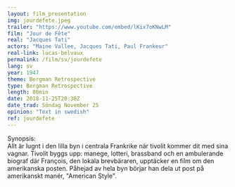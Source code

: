 ```yaml
---
layout: film_presentation
img: jourdefete.jpeg
trailer: "https://www.youtube.com/embed/lKix7oKNwLM"
film: "Jour de Fête"
real: "Jacques Tati"
actors: "Maine Vallee, Jacques Tati, Paul Frankeur"
real-link: lucas-belvaux
permalink: /film/sv/jourdefete
lang: sv
year: 1947
theme: Bergman Retrospective
type: Bergman Retrospective
length: 86min
date: 2018-11-25T20:30Z
date_trad: Söndag November 25
opinion: "Text in swedish"
ref: jourdefete
---
```



<span class="name"> Synopsis:</span> <br/>
<span class="resumefilm"> Allt är lugnt i den lilla byn i centrala Frankrike när tivolit kommer dit med sina vagnar. Tivolit byggs upp: manege, lotteri, brassband och en ambulerande biograf där François, den lokala brevbäraren, upptäcker en film om den amerikanska posten. Påhejad av hela byn börjar han dela ut post på amerikanskt manér, "American Style". </span>	
